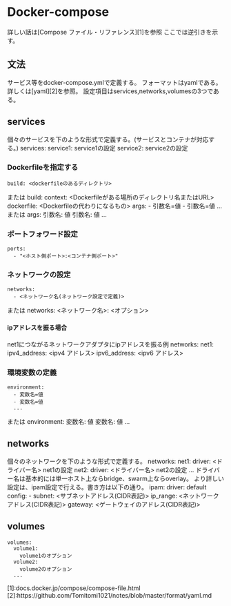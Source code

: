 # Docker-compose
詳しい話は[Compose ファイル・リファレンス][1]を参照
ここでは逆引きを示す。

## 文法
サービス等をdocker-compose.ymlで定義する。
フォーマットはyamlである。詳しくは[yaml][2]を参照。
設定項目はservices,networks,volumesの3つである。

## services
個々のサービスを下のような形式で定義する。(サービスとコンテナが対応する。)
	services:
	  service1:
	    service1の設定
	  service2:
	    service2の設定
### Dockerfileを指定する
	build: <dockerfileのあるディレクトリ>
または
	build:
	  context: <Dockerfileがある場所のディレクトリ名またはURL>
	  dockerfile: <Dockerfileの代わりになるもの>
	  args:	
	    - 引数名=値
	    - 引数名=値
	    ...
	  または
	  args:
	    引数名: 値
	    引数名: 値
	    ...
### ポートフォワード設定
	ports:
	  - "<ホスト側ポート>:<コンテナ側ポート>"
### ネットワークの設定
	networks:
	  - <ネットワーク名(ネットワーク設定で定義)>
または
	networks:
	  <ネットワーク名>:
	    <オプション>
#### ipアドレスを振る場合
net1につながるネットワークアダプタにipアドレスを振る例
	networks:
	  net1:
	    ipv4_address: <ipv4 アドレス>
	    ipv6_address: <ipv6 アドレス>
### 環境変数の定義
	environment:
	  - 変数名=値
	  - 変数名=値
	  ...
または
	environment:
	  変数名: 値
	  変数名: 値
	  ...
## networks
個々のネットワークを下のような形式で定義する。
	networks:
	  net1:
	    driver: <ドライバー名>
	    net1の設定
	  net2:
	    driver: <ドライバー名>
	    net2の設定
	  ...
ドライバー名は基本的には単一ホスト上ならbridge、swarm上ならoverlay。
より詳しい設定は、ipam設定で行える。書き方は以下の通り。
	ipam:
	  driver: default
	  config: 
	    - subnet: <サブネットアドレス(CIDR表記)>
	      ip_range: <ネットワークアドレス(CIDR表記)>
	      gateway:  <ゲートウェイのアドレス(CIDR表記)>
## volumes
	volumes:
	  volume1:
	    volume1のオプション
	  volume2:
	    volume2のオプション
	  ...

<!-- 参考文献  --!>

[1]:docs.docker.jp/compose/compose-file.html
[2]:https://github.com/Tomitomi1021/notes/blob/master/format/yaml.md
